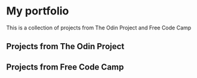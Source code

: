 # My portfolio

This is a collection of projects from The Odin Project and Free Code Camp

## Projects from The Odin Project



## Projects from Free Code Camp

